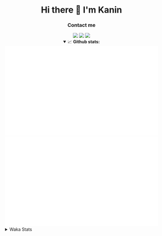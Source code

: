 <div align="center">
 <h1>Hi there 👋 I'm Kanin</h1>
 <h3>Contact me</h3>
 <a href="mailto:im@kanin.dev"><img src="https://img.shields.io/badge/gmail-%23D14836.svg?&style=for-the-badge&logo=gmail&logoColor=white"/></a>
 <a href="https://twitter.com/KaninDev"><img src="https://img.shields.io/badge/twitter-%231DA1F2.svg?&style=for-the-badge&logo=twitter&logoColor=white"/></a>
 <a href="https://www.linkedin.com/in/KaninDev"><img src="https://img.shields.io/badge/linkedin-%230077B5.svg?&style=for-the-badge&logo=linkedin&logoColor=white"/></a>
<details open>
  <summary>📈 <b>Github stats:</b></summary>
  <img src="https://github.com/Kanin/Kanin/blob/master/scripts/GitHubStats/generated/overview.svg"/>
  <img src="https://github.com/Kanin/Kanin/blob/master/scripts/GitHubStats/generated/languages.svg"/>
</details>
</div>

<details>
 <summary>Waka Stats</summary>

<!--START_SECTION:waka-->
![Profile Views](http://img.shields.io/badge/Profile%20Views-1-blue)

![Lines of code](https://img.shields.io/badge/From%20Hello%20World%20I%27ve%20Written-29694%20lines%20of%20code-blue)

**🐱 My Github Data** 

> 🏆 414 Contributions in the Year 2021
 > 
> 📦 53.7 kB Used in Github's Storage 
 > 
> 🚫 Not Opted to Hire
 > 
> 📜 12 Public Repositories 
 > 
> 🔑 7 Private Repositories  
 > 
**I'm an Early 🐤** 

```text
🌞 Morning    100 commits    ████░░░░░░░░░░░░░░░░░░░░░   16.26% 
🌆 Daytime    244 commits    ██████████░░░░░░░░░░░░░░░   39.67% 
🌃 Evening    132 commits    █████░░░░░░░░░░░░░░░░░░░░   21.46% 
🌙 Night      139 commits    █████░░░░░░░░░░░░░░░░░░░░   22.6%

```
📅 **I'm Most Productive on Monday** 

```text
Monday       120 commits    █████░░░░░░░░░░░░░░░░░░░░   19.51% 
Tuesday      97 commits     ████░░░░░░░░░░░░░░░░░░░░░   15.77% 
Wednesday    99 commits     ████░░░░░░░░░░░░░░░░░░░░░   16.1% 
Thursday     61 commits     ██░░░░░░░░░░░░░░░░░░░░░░░   9.92% 
Friday       66 commits     ██░░░░░░░░░░░░░░░░░░░░░░░   10.73% 
Saturday     70 commits     ██░░░░░░░░░░░░░░░░░░░░░░░   11.38% 
Sunday       102 commits    ████░░░░░░░░░░░░░░░░░░░░░   16.59%

```


📊 **This Week I Spent My Time On** 

```text
⌚︎ Time Zone: America/New_York

💬 Programming Languages: 
Java                     18 hrs 14 mins      █████████████████████░░░░   87.44% 
Python                   1 hr 49 mins        ██░░░░░░░░░░░░░░░░░░░░░░░   8.78% 
Groovy                   24 mins             ░░░░░░░░░░░░░░░░░░░░░░░░░   1.97% 
YAML                     17 mins             ░░░░░░░░░░░░░░░░░░░░░░░░░   1.43% 
XML                      4 mins              ░░░░░░░░░░░░░░░░░░░░░░░░░   0.34%

🔥 Editors: 
IntelliJ                 19 hrs 1 min        ██████████████████████░░░   91.22% 
PyCharm                  1 hr 49 mins        ██░░░░░░░░░░░░░░░░░░░░░░░   8.78%

🐱‍💻 Projects: 
KaninsUtils              10 hrs 1 min        ████████████░░░░░░░░░░░░░   48.08% 
ColorPro                 6 hrs 48 mins       ████████░░░░░░░░░░░░░░░░░   32.68% 
TomsBot                  1 hr 49 mins        ██░░░░░░░░░░░░░░░░░░░░░░░   8.78% 
markdown                 1 hr 42 mins        ██░░░░░░░░░░░░░░░░░░░░░░░   8.22% 
randomizedEmotes         18 mins             ░░░░░░░░░░░░░░░░░░░░░░░░░   1.46%

💻 Operating System: 
Linux                    20 hrs 51 mins      █████████████████████████   100.0%

```

**I Mostly Code in Python** 

```text
Python                   21 repos            ██████████████████░░░░░░░   75.0% 
JavaScript               3 repos             ██░░░░░░░░░░░░░░░░░░░░░░░   10.71% 
Java                     2 repos             █░░░░░░░░░░░░░░░░░░░░░░░░   7.14% 
Kotlin                   1 repo              █░░░░░░░░░░░░░░░░░░░░░░░░   3.57% 
HTML                     1 repo              █░░░░░░░░░░░░░░░░░░░░░░░░   3.57%

```


**Timeline**

![Chart not found](https://raw.githubusercontent.com/Kanin/Kanin/master/charts/bar_graph.png) 


 Last Updated on 07/09/2021
<!--END_SECTION:waka-->
</details>
